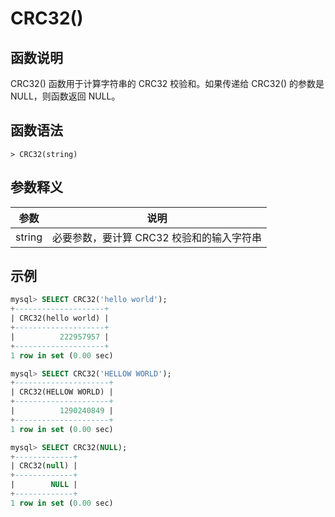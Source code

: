 # **CRC32()**

## **函数说明**

CRC32() 函数用于计算字符串的 CRC32 校验和。如果传递给 CRC32() 的参数是 NULL，则函数返回 NULL。

## **函数语法**

```
> CRC32(string)
```

## **参数释义**

|  参数   | 说明  |
|  ----  | ----  |
| string | 必要参数，要计算 CRC32 校验和的输入字符串 |

## **示例**

```sql
mysql> SELECT CRC32('hello world');
+--------------------+
| CRC32(hello world) |
+--------------------+
|          222957957 |
+--------------------+
1 row in set (0.00 sec)

mysql> SELECT CRC32('HELLOW WORLD');
+---------------------+
| CRC32(HELLOW WORLD) |
+---------------------+
|          1290240849 |
+---------------------+
1 row in set (0.00 sec)

mysql> SELECT CRC32(NULL);
+-------------+
| CRC32(null) |
+-------------+
|        NULL |
+-------------+
1 row in set (0.00 sec)
```
